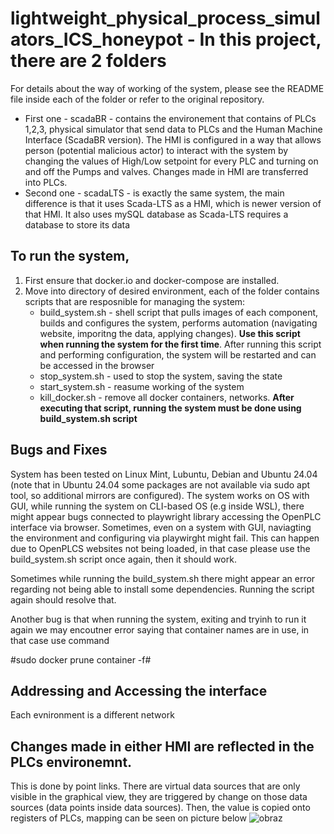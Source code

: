 # lightweight_physical_process_simulators_ICS_honeypot - In this project, there are 2 folders

For details about the way of working of the system, please see the README file inside each of the folder or refer to the original repository.

- First one - scadaBR - contains the environement that contains of PLCs 1,2,3, physical simulator that send data to PLCs and the Human Machine Interface (ScadaBR version). The HMI is configured in a way that allows person (potential malicious actor) to interact with the system by changing the values of High/Low setpoint for every PLC and turning on and off the Pumps and valves. Changes made in HMI are transferred into PLCs.
- Second one - scadaLTS - is exactly the same system, the main difference is that it uses Scada-LTS as a HMI, which is newer version of that HMI. It also uses mySQL database as Scada-LTS requires a database to store its data
## To run the system, 

1. First ensure that docker.io and docker-compose are installed.
2. Move into directory of desired environment, each of the folder contains scripts that are resposnible for managing the system:
   - build_system.sh - shell script that pulls images of each component, builds and configures the system, performs automation (navigating website, imporitng the data, applying changes). **Use this script when running the system for the first time**. After running this script and performing configuration, the system will be restarted and can be accessed in the browser
   - stop_system.sh - used to stop the system, saving the state
   - start_system.sh - reasume working of the system
   - kill_docker.sh - remove all docker containers, networks. **After executing that script, running the system must be done using build_system.sh script**

## Bugs and Fixes

System has been tested on Linux Mint, Lubuntu, Debian and Ubuntu 24.04 (note that in Ubuntu 24.04 some packages are not available via sudo apt tool, so additional mirrors are configured). 
The system works on OS with GUI, while running the system on CLI-based OS (e.g inside WSL), there might appear bugs connected to playwright library accessing the OpenPLC interface via browser.
Sometimes, even on a system with GUI, naviagting the environment and configuring via playwirght might fail. This can happen due to OpenPLCS websites not being loaded, in that case please use the build_system.sh script once again, then it should work.

Sometimes while running the build_system.sh there might appear an error regarding not being able to install some dependencies. Running the script again should resolve that.

Another bug is that when running the system, exiting and tryinh to run it again we may encoutner error saying that container names are in use, in that case use command

#sudo docker prune container -f#

## Addressing and Accessing the interface

Each evnironment is a different network


## Changes made in either HMI are reflected in the PLCs environemnt.

This is done by point links. There are virtual data sources that are only visible in the graphical view, they are triggered by change on those data sources (data points inside data sources). Then, the value is copied onto registers of PLCs, mapping can be seen on picture below
![obraz](https://github.com/user-attachments/assets/1ca87e39-610f-4227-939a-0b3e22e0b768)

